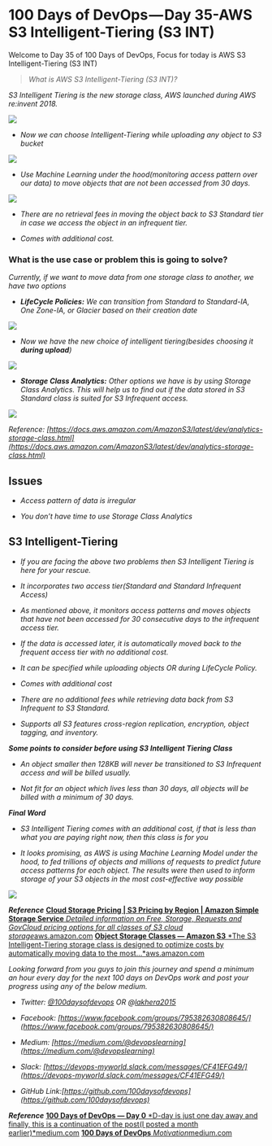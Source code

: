 
# 100 Days of DevOps — Day 35-AWS S3 Intelligent-Tiering (S3 INT)

Welcome to Day 35 of 100 Days of DevOps, Focus for today is AWS S3 Intelligent-Tiering (S3 INT)
> *What is AWS S3 Intelligent-Tiering (S3 INT)?*

*S3 Intelligent Tiering is the new storage class, AWS launched during AWS re:invent 2018.*

![](https://cdn-images-1.medium.com/max/5640/1*PZryXkcXoVj99unK-XNqUA.png)

* *Now we can choose Intelligent-Tiering while uploading any object to S3 bucket*

![](https://cdn-images-1.medium.com/max/2000/1*GCh4tJzogvL4Vh3bk6pJJQ.png)

* *Use Machine Learning under the hood(monitoring access pattern over our data) to move objects that are not been accessed from 30 days.*

![](https://cdn-images-1.medium.com/max/4888/1*V6TosZNp6ctJVEg2ov0VZQ.png)

* *There are no retrieval fees in moving the object back to S3 Standard tier in case we access the object in an infrequent tier.*

* *Comes with additional cost.*

### What is the use case or problem this is going to solve?

*Currently, if we want to move data from one storage class to another, we have two options*

* ***LifeCycle Policies:** We can transition from Standard to Standard-IA, One Zone-IA, or Glacier based on their creation date*

![](https://cdn-images-1.medium.com/max/2756/1*Pj80U08j0b_oXVdziNAk4A.png)

* *Now we have the new choice of intelligent tiering(besides choosing it **during upload**)*

![](https://cdn-images-1.medium.com/max/2768/1*XdPSeUw8S4esditNSC7jgQ.png)

* ***Storage Class Analytics:** Other options we have is by using Storage Class Analytics. This will help us to find out if the data stored in S3 Standard class is suited for S3 Infrequent access.*

![](https://cdn-images-1.medium.com/max/3072/1*dQi9OGz0eLbWvMB1PbqgTQ.png)

*Reference: [https://docs.aws.amazon.com/AmazonS3/latest/dev/analytics-storage-class.html](https://docs.aws.amazon.com/AmazonS3/latest/dev/analytics-storage-class.html)*

## Issues

* *Access pattern of data is irregular*

* *You don’t have time to use Storage Class Analytics*

## S3 Intelligent-Tiering

* *If you are facing the above two problems then S3 Intelligent Tiering is here for your rescue.*

* *It incorporates two access tier(Standard and Standard Infrequent Access)*

* *As mentioned above, it monitors access patterns and moves objects that have not been accessed for 30 consecutive days to the infrequent access tier.*

* *If the data is accessed later, it is automatically moved back to the frequent access tier with no additional cost.*

* *It can be specified while uploading objects OR during LifeCycle Policy.*

* *Comes with additional cost*

* *There are no additional fees while retrieving data back from S3 Infrequent to S3 Standard.*

* *Supports all S3 features cross-region replication, encryption, object tagging, and inventory.*

***Some points to consider before using S3 Intelligent Tiering Class***

* *An object smaller then 128KB will never be transitioned to S3 Infrequent access and will be billed usually.*

* *Not fit for an object which lives less than 30 days, all objects will be billed with a minimum of 30 days.*

***Final Word***

* *S3 Intelligent Tiering comes with an additional cost, if that is less than what you are paying right now, then this class is for you*

* *It looks promising, as AWS is using Machine Learning Model under the hood, to fed trillions of objects and millions of requests to predict future access patterns for each object. The results were then used to inform storage of your S3 objects in the most cost-effective way possible*

![](https://cdn-images-1.medium.com/max/3928/1*UArR_OadlrW1ZYNzHTr0yA.png)

***Reference***
[**Cloud Storage Pricing | S3 Pricing by Region | Amazon Simple Storage Service**
*Detailed information on Free, Storage, Requests and GovCloud pricing options for all classes of S3 cloud storage*aws.amazon.com](https://aws.amazon.com/s3/pricing/)
[**Object Storage Classes — Amazon S3**
*The S3 Intelligent-Tiering storage class is designed to optimize costs by automatically moving data to the most…*aws.amazon.com](https://aws.amazon.com/s3/storage-classes/#Unknown_or_changing_access)

*Looking forward from you guys to join this journey and spend a minimum an hour every day for the next 100 days on DevOps work and post your progress using any of the below medium.*

* *Twitter: [@100daysofdevops](http://twitter.com/100daysofdevops) OR @[lakhera2015](https://twitter.com/lakhera2015)*

* *Facebook: [https://www.facebook.com/groups/795382630808645/](https://www.facebook.com/groups/795382630808645/)*

* *Medium: [https://medium.com/@devopslearning](https://medium.com/@devopslearning)*

* *Slack: [https://devops-myworld.slack.com/messages/CF41EFG49/](https://devops-myworld.slack.com/messages/CF41EFG49/)*

* *GitHub Link:[https://github.com/100daysofdevops](https://github.com/100daysofdevops)*

***Reference***
[**100 Days of DevOps — Day 0**
*D-day is just one day away and finally, this is a continuation of the post(I posted a month earlier)*medium.com](https://medium.com/@devopslearning/100-days-of-devops-day-0-4f2c9750542d)
[**100 Days of DevOps**
*Motivation*medium.com](https://medium.com/@devopslearning/100-days-of-devops-81faf13bf772)
